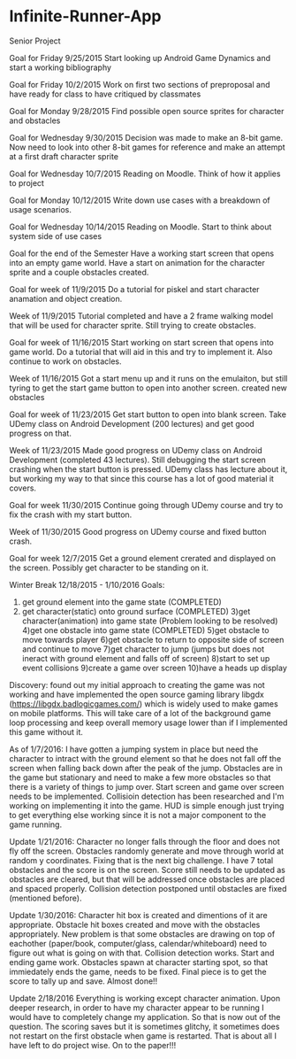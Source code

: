 # Infinite-Runner-App
Senior Project 


Goal for Friday 9/25/2015
  Start looking up Android Game Dynamics and start a working bibliography 

Goal for Friday 10/2/2015
  Work on first two sections of preproposal and have ready for class to have critiqued by classmates
  
Goal for Monday 9/28/2015
  Find possible open source sprites for character and obstacles
  
Goal for Wednesday 9/30/2015
  Decision was made to make an 8-bit game.  Now need to look into other 8-bit games for reference and make an attempt at a first   draft character sprite
  
Goal for Wednesday 10/7/2015
  Reading on Moodle. Think of how it applies to project
  
Goal for Monday 10/12/2015
  Write down use cases with a breakdown of usage scenarios.
  
Goal for Wednesday 10/14/2015
  Reading on Moodle. Start to think about system side of use cases



Goal for the end of the Semester
  Have a working start screen that opens into an empty game world.  Have a start on animation for the character sprite and a    couple obstacles created.   
  
  
Goal for week of 11/9/2015
  Do a tutorial for piskel and start character anamation and object creation.

Week of 11/9/2015
  Tutorial completed and have a 2 frame walking model that will be used for character sprite.  Still trying to create           obstacles.
  
Goal for week of 11/16/2015
  Start working on start screen that opens into game world.  Do a tutorial that will aid in this and try to implement it.       Also continue to work on obstacles.

Week of 11/16/2015
  Got a start menu up and it runs on the emulaiton, but still tyring to get the start game button to open into another screen.   created new obstacles 
  
Goal for week of 11/23/2015
  Get start button to open into blank screen.  Take UDemy class on Android Development (200 lectures) and get good              progress on that.  
  
Week of 11/23/2015
  Made good progress on UDemy class on Android Development (completed 43 lectures).  Still debugging the start screen crashing   when the start button is pressed.  UDemy class has lecture about it, but working my way to that since this course has a lot   of good material it covers. 

Goal for week 11/30/2015
  Continue going through UDemy course and try to fix the crash with my start button.
  
Week of 11/30/2015
  Good progress on UDemy course and fixed button crash.  
  
Goal for week 12/7/2015
  Get a ground element crerated and displayed on the screen.  Possibly get character to be standing on it.  
  
Winter Break 12/18/2015 - 1/10/2016
  Goals:
  1) get ground element into the game state (COMPLETED)
  2) get character(static) onto ground surface (COMPLETED)
  3)get character(animation) into game state (Problem looking to be resolved)
  4)get one obstacle into game state (COMPLETED)
  5)get obstacle to move towards player 
  6)get obstacle to return to opposite side of screen and continue to move
  7)get character to jump (jumps but does not ineract with ground element and falls off of screen)
  8)start to set up event collisions
  9)create a game over screen
  10)have a heads up display
  
  Discovery: found out my initial approach to creating the game was not working and have implemented the open source gaming library libgdx (https://libgdx.badlogicgames.com/) which is widely used to make games on mobile platforms.  This will take care of a lot of the background game loop processing and keep overall memory usage lower than if I implemented this game without it.


As of 1/7/2016: 
I have gotten a jumping system in place but need the character to intract with the ground element so that he does not fall off the screen when falling back down after the peak of the jump.  Obstacles are in the game but stationary and need to make a few more obstacles so that there is a variety of things to jump over.  Start screen and game over screen needs to be implemented.  Collisioin detection has been researched and I'm working on implementing it into the game.  HUD is simple enough just trying to get everything else working since it is not a major component to the game running. 

Update 1/21/2016:
Character no longer falls through the floor and does not fly off the screen.  Obstacles randomly generate and move through world at random y coordinates.  Fixing that is the next big challenge. I have 7 total obstacles and the score is on the screen.  Score still needs to be updated as obstacles are cleared, but that will be addressed once obstacles are placed and spaced properly.  Collision detection postponed until obstacles are fixed (mentioned before).

Update 1/30/2016:
Character hit box is created and dimentions of it are appropriate.  Obstacle hit boxes created and move with the obstacles appropriately.  New problem is that some obstacles are drawing on top of eachother (paper/book, computer/glass, calendar/whiteboard) need to figure out what is going on with that.  Collision detection works.  Start and ending game work.  Obstacles spawn at character starting spot, so that immiedately ends the game, needs to be fixed.  Final piece is to get the score to tally up and save.  Almost done!!

Update 2/18/2016
Everything is working except character animation.  Upon deeper research, in order to have my character appear to be running I would have to completely change my application.  So that is now out of the question.  The scoring saves but it is sometimes glitchy, it sometimes does not restart on the first obstacle when game is restarted. That is about all I have left to do project wise.  On to the paper!!!
